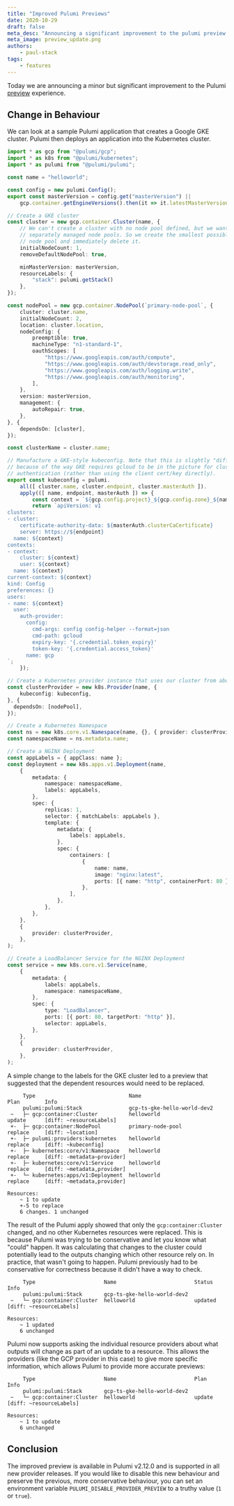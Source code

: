 ```yaml
---
title: "Improved Pulumi Previews"
date: 2020-10-29
draft: false
meta_desc: "Announcing a significant improvement to the pulumi preview experience."
meta_image: preview_update.png
authors:
    - paul-stack
tags:
    - features
---
```


Today we are announcing a minor but significant improvement to the Pulumi [preview](/docs/cli/commands/pulumi_preview/)
experience.

<!--more-->

## Change in Behaviour

We can look at a sample Pulumi application that creates a Google GKE cluster. Pulumi then deploys an application into the
Kubernetes cluster.

```typescript
import * as gcp from "@pulumi/gcp";
import * as k8s from "@pulumi/kubernetes";
import * as pulumi from "@pulumi/pulumi";

const name = "helloworld";

const config = new pulumi.Config();
export const masterVersion = config.get("masterVersion") ||
    gcp.container.getEngineVersions().then(it => it.latestMasterVersion);

// Create a GKE cluster
const cluster = new gcp.container.Cluster(name, {
    // We can't create a cluster with no node pool defined, but we want to only use
    // separately managed node pools. So we create the smallest possible default
    // node pool and immediately delete it.
    initialNodeCount: 1,
    removeDefaultNodePool: true,

    minMasterVersion: masterVersion,
    resourceLabels: {
        "stack": pulumi.getStack()
    },
});

const nodePool = new gcp.container.NodePool(`primary-node-pool`, {
    cluster: cluster.name,
    initialNodeCount: 2,
    location: cluster.location,
    nodeConfig: {
        preemptible: true,
        machineType: "n1-standard-1",
        oauthScopes: [
            "https://www.googleapis.com/auth/compute",
            "https://www.googleapis.com/auth/devstorage.read_only",
            "https://www.googleapis.com/auth/logging.write",
            "https://www.googleapis.com/auth/monitoring",
        ],
    },
    version: masterVersion,
    management: {
        autoRepair: true,
    },
}, {
    dependsOn: [cluster],
});

const clusterName = cluster.name;

// Manufacture a GKE-style kubeconfig. Note that this is slightly "different"
// because of the way GKE requires gcloud to be in the picture for cluster
// authentication (rather than using the client cert/key directly).
export const kubeconfig = pulumi.
    all([ cluster.name, cluster.endpoint, cluster.masterAuth ]).
    apply(([ name, endpoint, masterAuth ]) => {
        const context = `${gcp.config.project}_${gcp.config.zone}_${name}`;
        return `apiVersion: v1
clusters:
- cluster:
    certificate-authority-data: ${masterAuth.clusterCaCertificate}
    server: https://${endpoint}
  name: ${context}
contexts:
- context:
    cluster: ${context}
    user: ${context}
  name: ${context}
current-context: ${context}
kind: Config
preferences: {}
users:
- name: ${context}
  user:
    auth-provider:
      config:
        cmd-args: config config-helper --format=json
        cmd-path: gcloud
        expiry-key: '{.credential.token_expiry}'
        token-key: '{.credential.access_token}'
      name: gcp
`;
    });

// Create a Kubernetes provider instance that uses our cluster from above.
const clusterProvider = new k8s.Provider(name, {
    kubeconfig: kubeconfig,
}, {
  dependsOn: [nodePool],
});

// Create a Kubernetes Namespace
const ns = new k8s.core.v1.Namespace(name, {}, { provider: clusterProvider });
const namespaceName = ns.metadata.name;

// Create a NGINX Deployment
const appLabels = { appClass: name };
const deployment = new k8s.apps.v1.Deployment(name,
    {
        metadata: {
            namespace: namespaceName,
            labels: appLabels,
        },
        spec: {
            replicas: 1,
            selector: { matchLabels: appLabels },
            template: {
                metadata: {
                    labels: appLabels,
                },
                spec: {
                    containers: [
                        {
                            name: name,
                            image: "nginx:latest",
                            ports: [{ name: "http", containerPort: 80 }],
                        },
                    ],
                },
            },
        },
    },
    {
        provider: clusterProvider,
    },
);

// Create a LoadBalancer Service for the NGINX Deployment
const service = new k8s.core.v1.Service(name,
    {
        metadata: {
            labels: appLabels,
            namespace: namespaceName,
        },
        spec: {
            type: "LoadBalancer",
            ports: [{ port: 80, targetPort: "http" }],
            selector: appLabels,
        },
    },
    {
        provider: clusterProvider,
    },
);
```

A simple change to the labels for the GKE cluster led to a preview that suggested that the dependent resources would need to be replaced.

```
     Type                              Name                         Plan        Info
     pulumi:pulumi:Stack               gcp-ts-gke-hello-world-dev2
 ~   ├─ gcp:container:Cluster          helloworld                   update      [diff: ~resourceLabels]
 +-  ├─ gcp:container:NodePool         primary-node-pool            replace     [diff: ~location]
 +-  ├─ pulumi:providers:kubernetes    helloworld                   replace     [diff: ~kubeconfig]
 +-  ├─ kubernetes:core/v1:Namespace   helloworld                   replace     [diff: -metadata~provider]
 +-  ├─ kubernetes:core/v1:Service     helloworld                   replace     [diff: ~metadata,provider]
 +-  └─ kubernetes:apps/v1:Deployment  helloworld                   replace     [diff: ~metadata,provider]

Resources:
    ~ 1 to update
    +-5 to replace
    6 changes. 1 unchanged
```

The result of the Pulumi apply showed that only the `gcp:container:Cluster` changed, and no other Kubernetes resources were replaced. This is because Pulumi
was trying to be conservative and let you know what "could" happen. It was calculating that changes to the cluster could potentially lead to the outputs changing
which other resource rely on. In practice, that wasn't going to happen. Pulumi previously had to be conservative for correctness because it didn't have a way to check.

```
     Type                      Name                         Status      Info
     pulumi:pulumi:Stack       gcp-ts-gke-hello-world-dev2
 ~   └─ gcp:container:Cluster  helloworld                   updated     [diff: ~resourceLabels]

Resources:
    ~ 1 updated
    6 unchanged
```

Pulumi now supports asking the individual resource providers about what outputs will change as part of an update to a resource.
This allows the providers (like the GCP provider in this case) to give more specific information, which allows Pulumi to provide more accurate previews:

```
     Type                      Name                         Plan       Info
     pulumi:pulumi:Stack       gcp-ts-gke-hello-world-dev2
 ~   └─ gcp:container:Cluster  helloworld                   update     [diff: ~resourceLabels]

Resources:
    ~ 1 to update
    6 unchanged
```

## Conclusion

The improved preview is available in Pulumi v2.12.0 and is supported in all new provider releases.
If you would like to disable this new behaviour and preserve the previous, more conservative behaviour, you can set an
environment variable `PULUMI_DISABLE_PROVIDER_PREVIEW` to a truthy value (`1` or `true`).
